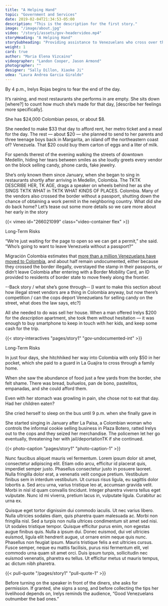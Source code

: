 ```yaml
---
title: "A Helping Hand"
topic: "Government and Services"
date: 2019-02-04T21:34:53-05:00
description: "This is the description for the first story."
image: "/image/about.jpg"
video: "/story1/assets/gov-headervideo.mp4"
storyHeading: "A Helping Hand"
storySubheading: "Providing assistance to Venezuelans who cross over the border"
weight: 1
card: true
author: "Maria Elena Vizcaino"
videographer: "Landon Cooper, Jason Armond"
photographer: ""
designer: "Sally Dillon, Xiaoke Ji"
udea: "Laura Andrea Garcia Giraldo"
---
```


<p class="drop-cap">By 4 p.m., Irelys Rojas begins to fear the end of the day.</p>

It’s raining, and most restaurants she performs in are empty. She  sits down [where?] to count how much she’s made for that day, [describe her feelings more specifically].

She has $24,000 Colombian pesos, or about $8.

She needed to make $33 that day to afford rent, her metro ticket and a meal for the day. The rest — about $20 —  she planned to send to her parents and three teenage boys back in Margarita, an island off the  northeastern coast of? Venezuela. That $20 could buy them carton of eggs and a liter of milk.

For spends therest of the evening walking the streets of downtown Medellín, hiding her tears between smiles as she loudly greets every vendor on the block selling candy, phone cards, fake jewelry.

She’s only known them since January, when she began to sing in restaurants shortly after arriving in Medellin, Colombia. The TKTK DESCRIBE HER, TK AGE, drags a speaker on wheels behind her as she SINGS TKTK WHAT in TKTK WHAT KINDS OF PLACES.  Colombia. Many of the vendors  also crossed the border without a passport, shutting down the chance of obtaining a work permit in the neighboring country. What did she do back home? Let’s tease out some more details so we care more about her early in the story

<div id="video-top"></div>

<!-- Government video goes here -->
{{< vimeo id="266021099" class="video-container flex" >}}

<div class="story__subhead flex-column">Long-Term Risks</div>

“We’re just waiting for the page to open so we can get a permit,” she said. “Who’s going to want to leave Venezuela without a passport?”  

Migración Colombia estimates that <a href="#">more than a million Venezuelans have moved to Colombia</a>, and about half remain undocumented, either because they crossed the border illegally, overstayed the stamp in their passports, or didn’t leave Colombia after entering with a Border Mobility Card, an ID provided to residents of border state to move freely along the frontier.

 --Back story / what she’s gone through-- [I want to make this section about how illegal street vendors are a thing in Colombia anyway, but now there’s competition / can the cops deport Venezuelans for selling candy on the street, what does the law says, etc?]

All she needed to do was sell her house. When a man offered Irelys $200 for the *description* apartment, she took them without hesitation — it was enough to buy smartphone to keep in touch with her kids, and keep some cash for the trip.  

{{< story-interactives "pages/story1" "gov-undocumented-int" >}}

<div class="story__subhead flex-column">Long-Term Risks</div>

In just four days, she hitchhiked her way into Colombia with only $50 in her pocket, which she paid to a guard in La Guajira to cross through a family home.

When she saw the abundance of food just a few yards from the border, she felt shame.
There was bread, buñuelos, pan de bono, pastelitos, empanadas, and she could afford them.

Even with her stomach was growling in pain, she chose not to eat that day. Had her children eaten?

She cried herself to sleep on the bus until 9 p.m. when she finally gave in

She started singing in January after La Paisa, a Colombian woman who controls the informal cookie selling business in Plaza Botero, ratted Irelys out to the cops and they seized her merchandise. The policemen let her go eventually, threatening her with jail/deportationTK if she continued.

{{< photo-caption "pages/story1" "photo-caption-1" >}}

Nunc faucibus aliquet mauris vel fermentum. Lorem ipsum dolor sit amet, consectetur adipiscing elit. Etiam odio arcu, efficitur id placerat quis, imperdiet semper justo. Phasellus consectetur justo in posuere laoreet. Nulla fringilla dolor erat, a venenatis velit congue pretium. Vestibulum finibus sem in interdum vestibulum. Ut cursus risus ligula, eu sagittis dolor lobortis a. Sed arcu urna, varius tristique leo at, accumsan gravida velit. Morbi in nisl id quam convallis tincidunt. Integer pharetra viverra tellus eget vulputate. Nunc id mi viverra, pretium lacus in, vulputate ligula. Curabitur ac urna ex.

Quisque eget tortor dignissim dui commodo iaculis. Ut nec varius libero. Nulla ultricies sodales diam, quis pharetra quam malesuada ac. Morbi non fringilla nisl. Sed a turpis non nulla ultrices condimentum sit amet sed nisi. Ut sodales tristique tempor. Quisque efficitur purus enim, non egestas augue finibus quis. Nulla a ipsum dui. Donec euismod, dui vel ultricies euismod, ligula elit hendrerit augue, ut ornare enim neque quis nunc. Phasellus non feugiat ipsum. Mauris tristique felis a est ultricies cursus. Fusce semper, neque eu mattis facilisis, purus nisi fermentum elit, vel commodo urna quam sit amet orci. Duis ipsum turpis, sollicitudin nec euismod venenatis, pharetra eu tellus. Ut efficitur metus ut mauris tempus, ac dictum nibh pharetra.

{{< pull-quote "/pages/story1" "pull-quote-1" >}}

Before turning on the speaker in front of the diners, she asks for permission. If granted, she signs a song, and before collecting the tips her livelihood depends on, Irelys reminds the audience, “Good Venezuelans outnumber the bad ones.”
